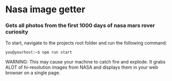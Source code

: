 # Nasa image getter
### Gets all photos from the first 1000 days of nasa mars rover curiosity
To start, navigate to the projects root folder and run the following command:
```console
you@yourhost:~$ npm run start
```
WARNING: This may cause your machine to catch fire and explode. It grabs ALOT of hi-resolution images from NASA and displays them in your web browser on a single page.
